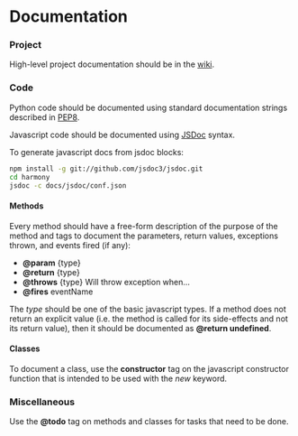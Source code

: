 # Documentation 

### Project

High-level project documentation should be in the [wiki](http://github.com/Harvard-ATG/HarmonyLab/wiki). 

### Code 

Python code should be documented using standard documentation strings described in [PEP8](http://www.python.org/dev/peps/pep-0008/#documentation-strings).

Javascript code should be documented using [JSDoc](http://usejsdoc.org/) syntax. 

To generate javascript docs from jsdoc blocks:

```sh
npm install -g git://github.com/jsdoc3/jsdoc.git
cd harmony
jsdoc -c docs/jsdoc/conf.json
```

#### Methods

Every method should have a free-form description of the purpose of the method and tags to document the parameters, return values, exceptions thrown, and events fired (if any): 

-	**@param** {type} 
-	**@return** {type}
-	**@throws** {type} Will throw exception when...
-	**@fires** eventName

The *type* should be one of the basic javascript types. If a method does not return an explicit value (i.e. the method is called for its side-effects and not its return value), then it should be documented as **@return undefined**.

#### Classes

To document a class, use the **constructor** tag on the javascript constructor function that is intended to be used with the *new* keyword.


### Miscellaneous

Use the **@todo** tag on methods and classes for tasks that need to be done.
